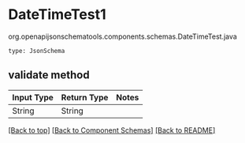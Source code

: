 # DateTimeTest1
org.openapijsonschematools.components.schemas.DateTimeTest.java
```
type: JsonSchema
```

## validate method
| Input Type | Return Type | Notes |
| ---------- | ----------- | ----- |
| String | String | |

[[Back to top]](#top) [[Back to Component Schemas]](../../../README.md#Component-Schemas) [[Back to README]](../../../README.md)

